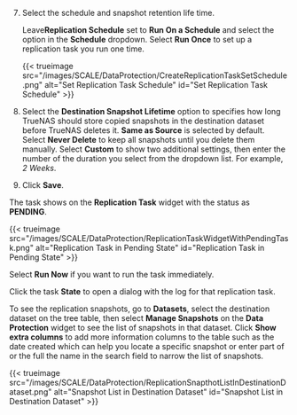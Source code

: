&NewLine;

7. Select the schedule and snapshot retention life time.

   Leave**Replication Schedule** set to **Run On a Schedule** and select the option in the **Schedule** dropdown.
   Select **Run Once** to set up a replication task you run one time.
  
   {{< trueimage src="/images/SCALE/DataProtection/CreateReplicationTaskSetSchedule.png" alt="Set Replication Task Schedule" id="Set Replication Task Schedule" >}}

8. Select the **Destination Snapshot Lifetime** option to specifies how long TrueNAS should store copied snapshots in the destination dataset before TrueNAS deletes it.
   **Same as Source** is selected by default.
   Select **Never Delete** to keep all snapshots until you delete them manually.
   Select **Custom** to show two additional settings, then enter the number of the duration you select from the dropdown list. For example, *2 Weeks*.
  
9. Click **Save**.

The task shows on the **Replication Task** widget with the status as **PENDING**.

{{< trueimage src="/images/SCALE/DataProtection/ReplicationTaskWidgetWithPendingTask.png" alt="Replication Task in Pending State" id="Replication Task in Pending State" >}}

Select **Run Now** if you want to run the task immediately.

Click the task **State** to open a dialog with the log for that replication task.

To see the replication snapshots, go to **Datasets**, select the destination dataset on the tree table, then select **Manage Snapshots** on the **Data Protection** widget to see the list of snapshots in that dataset.
Click **Show extra columns** to add more information columns to the table such as the date created which can help you locate a specific snapshot or enter part of or the full the name in the search field to narrow the list of snapshots.

{{< trueimage src="/images/SCALE/DataProtection/ReplicationSnapthotListInDestinationDataset.png" alt="Snapshot List in Destination Dataset" id="Snapshot List in Destination Dataset" >}}
